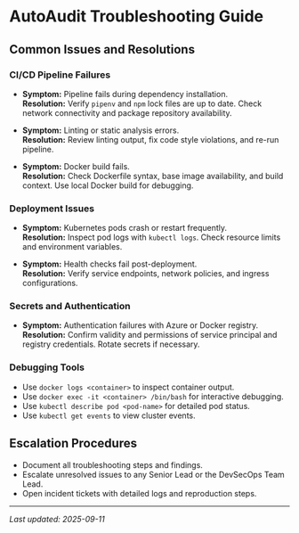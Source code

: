 # AutoAudit Troubleshooting Guide

## Common Issues and Resolutions

### CI/CD Pipeline Failures

- **Symptom:** Pipeline fails during dependency installation.  
  **Resolution:** Verify `pipenv` and `npm` lock files are up to date. Check network connectivity and package repository availability.

- **Symptom:** Linting or static analysis errors.  
  **Resolution:** Review linting output, fix code style violations, and re-run pipeline.

- **Symptom:** Docker build fails.  
  **Resolution:** Check Dockerfile syntax, base image availability, and build context. Use local Docker build for debugging.

### Deployment Issues

- **Symptom:** Kubernetes pods crash or restart frequently.  
  **Resolution:** Inspect pod logs with `kubectl logs`. Check resource limits and environment variables.

- **Symptom:** Health checks fail post-deployment.  
  **Resolution:** Verify service endpoints, network policies, and ingress configurations.

### Secrets and Authentication

- **Symptom:** Authentication failures with Azure or Docker registry.  
  **Resolution:** Confirm validity and permissions of service principal and registry credentials. Rotate secrets if necessary.

### Debugging Tools

- Use `docker logs <container>` to inspect container output.
- Use `docker exec -it <container> /bin/bash` for interactive debugging.
- Use `kubectl describe pod <pod-name>` for detailed pod status.
- Use `kubectl get events` to view cluster events.

## Escalation Procedures

- Document all troubleshooting steps and findings.
- Escalate unresolved issues to any Senior Lead or the DevSecOps Team Lead.
- Open incident tickets with detailed logs and reproduction steps.

---

_Last updated: 2025-09-11_